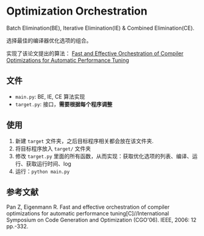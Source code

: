 # Optimization Orchestration

Batch Elimination(BE), Iterative Elimination(IE) & Combined Elimination(CE).

选择最佳的编译器优化选项的组合。

实现了该论文提出的算法： [Fast and Effective Orchestration of Compiler Optimizations for Automatic Performance Tuning](https://citeseerx.ist.psu.edu/viewdoc/download?doi=10.1.1.142.4012&rep=rep1&type=pdf)

## 文件
- `main.py`: BE, IE, CE 算法实现
- `target.py`: 接口，**需要根据每个程序调整**

## 使用
1. 新建 `target` 文件夹，之后目标程序相关都会放在该文件夹.
2. 将目标程序放入 `target/` 文件夹
3. 修改 `target.py` 里面的所有函数，从而实现：获取优化选项的列表、编译、运行、获取运行时间、log 
4. 运行：`python main.py`

## 参考文献
Pan Z, Eigenmann R. Fast and effective orchestration of compiler optimizations for automatic performance tuning[C]//International Symposium on Code Generation and Optimization (CGO'06). IEEE, 2006: 12 pp.-332.